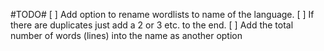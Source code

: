 #TODO#
[ ] Add option to rename wordlists to name of the language.
    [ ] If there are duplicates just add a 2 or 3 etc. to the end.
    [ ] Add the total number of words (lines) into the name as another option